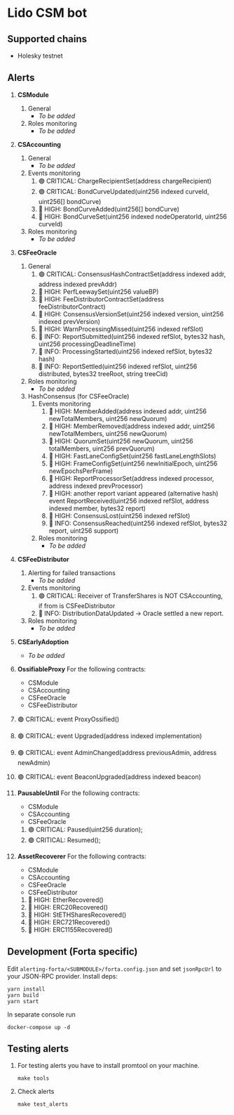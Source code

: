 # Lido CSM bot

## Supported chains

- Holesky testnet

## Alerts

1. **CSModule**
   1. General
      - _To be added_
   2. Roles monitoring
      - _To be added_
2. **CSAccounting**
   1. General
      - _To be added_
   2. Events monitoring
      1. 🟣 CRITICAL: ChargeRecipientSet(address chargeRecipient)
      2. 🟣 CRITICAL: BondCurveUpdated(uint256 indexed curveId, uint256[] bondCurve)
      3. 🔴 HIGH: BondCurveAdded(uint256[] bondCurve)
      4. 🔴 HIGH: BondCurveSet(uint256 indexed nodeOperatorId, uint256 curveId)
   3. Roles monitoring
      - _To be added_
3. **CSFeeOracle**
   1. General
      1. 🟣 CRITICAL: ConsensusHashContractSet(address indexed addr, address indexed prevAddr)
      2. 🔴 HIGH: PerfLeewaySet(uint256 valueBP)
      3. 🔴 HIGH: FeeDistributorContractSet(address feeDistributorContract)
      4. 🔴 HIGH: ConsensusVersionSet(uint256 indexed version, uint256 indexed prevVersion)
      5. 🔴 HIGH: WarnProcessingMissed(uint256 indexed refSlot)
      6. 🔵 INFO: ReportSubmitted(uint256 indexed refSlot, bytes32 hash, uint256 processingDeadlineTime)
      7. 🔵 INFO: ProcessingStarted(uint256 indexed refSlot, bytes32 hash)
      8. 🔵 INFO: ReportSettled(uint256 indexed refSlot, uint256 distributed, bytes32 treeRoot, string treeCid)
   2. Roles monitoring
      - _To be added_
   3. HashConsensus (for CSFeeOracle)
      1. Events monitoring
         1. 🔴 HIGH: MemberAdded(address indexed addr, uint256 newTotalMembers, uint256 newQuorum)
         2. 🔴 HIGH: MemberRemoved(address indexed addr, uint256 newTotalMembers, uint256 newQuorum)
         3. 🔴 HIGH: QuorumSet(uint256 newQuorum, uint256 totalMembers, uint256 prevQuorum)
         4. 🔴 HIGH: FastLaneConfigSet(uint256 fastLaneLengthSlots)
         5. 🔴 HIGH: FrameConfigSet(uint256 newInitialEpoch, uint256 newEpochsPerFrame)
         6. 🔴 HIGH: ReportProcessorSet(address indexed processor, address indexed prevProcessor)
         7. 🔴 HIGH: another report variant appeared (alternative hash) event ReportReceived(uint256 indexed refSlot, address indexed member, bytes32 report)
         8. 🔴 HIGH: ConsensusLost(uint256 indexed refSlot)
         9. 🔵 INFO: ConsensusReached(uint256 indexed refSlot, bytes32 report, uint256 support)
      2. Roles monitoring
         - _To be added_
4. **CSFeeDistributor**
   1. Alerting for failed transactions
      - _To be added_
   2. Events monitoring
      1. 🟣 CRITICAL: Receiver of TransferShares is NOT CSAccounting, if from is CSFeeDistributor
      2. 🔵 INFO: DistributionDataUpdated -> Oracle settled a new report.
   3. Roles monitoring
      - _To be added_

5. **CSEarlyAdoption**
   - _To be added_

6. **OssifiableProxy**
   For the following contracts:

   - CSModule
   - CSAccounting
   - CSFeeOracle
   - CSFeeDistributor

1.  🟣 CRITICAL: event ProxyOssified()
2.  🟣 CRITICAL: event Upgraded(address indexed implementation)
3.  🟣 CRITICAL: event AdminChanged(address previousAdmin, address newAdmin)
4.  🟣 CRITICAL: event BeaconUpgraded(address indexed beacon)

7.  **PausableUntil**
    For the following contracts:

    - CSModule
    - CSAccounting
    - CSFeeOracle

    1.  🟣 CRITICAL: Paused(uint256 duration);
    2.  🟣 CRITICAL: Resumed();

8.  **AssetRecoverer**
    For the following contracts:

    - CSModule
    - CSAccounting
    - CSFeeOracle
    - CSFeeDistributor

    1.  🔴 HIGH: EtherRecovered()
    2.  🔴 HIGH: ERC20Recovered()
    3.  🔴 HIGH: StETHSharesRecovered()
    4.  🔴 HIGH: ERC721Recovered()
    5.  🔴 HIGH: ERC1155Recovered()

## Development (Forta specific)

Edit `alerting-forta/<SUBMODULE>/forta.config.json` and set `jsonRpcUrl` to your JSON-RPC provider. Install deps:

```
yarn install
yarn build
yarn start
```

In separate console run

```
docker-compose up -d
```

## Testing alerts

1. For testing alerts you have to install promtool on your machine.
   ```
   make tools
   ```
2. Check alerts
   ```
   make test_alerts
   ```
